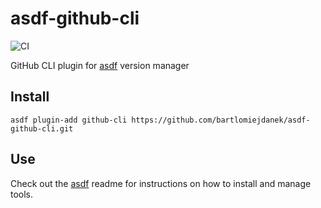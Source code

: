 # asdf-github-cli

![CI](https://github.com/bartlomiejdanek/asdf-github-cli/workflows/CI/badge.svg?branch=master)

GitHub CLI plugin for [asdf](https://github.com/asdf-vm/asdf) version manager

## Install

```
asdf plugin-add github-cli https://github.com/bartlomiejdanek/asdf-github-cli.git
```

## Use

Check out the [asdf](https://github.com/asdf-vm/asdf) readme for instructions on how to install and manage tools.
